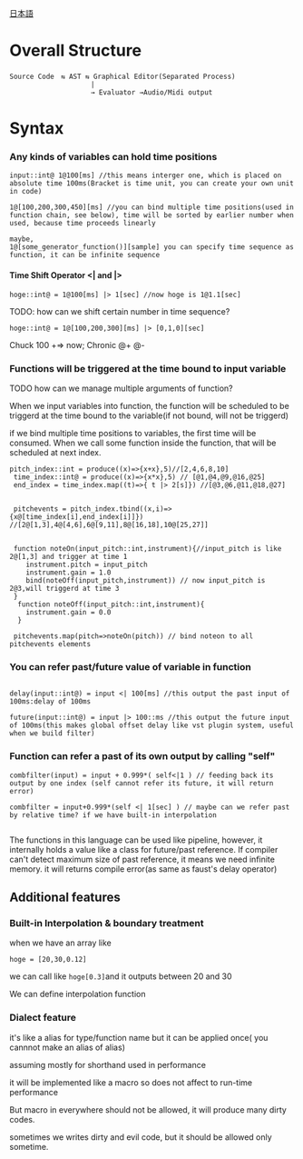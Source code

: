 [日本語](./design-proposal.ja.md)


# Overall Structure

```
Source Code　⇆ AST ⇆ Graphical Editor(Separated Process)
                    |
                    → Evaluator →Audio/Midi output

```
# Syntax

### Any kinds of variables can hold time positions

```
input::int@ 1@100[ms] //this means interger one, which is placed on absolute time 100ms(Bracket is time unit, you can create your own unit in code)

1@[100,200,300,450][ms] //you can bind multiple time positions(used in function chain, see below), time will be sorted by earlier number when used, because time proceeds linearly

maybe,
1@[some_generator_function()][sample] you can specify time sequence as function, it can be infinite sequence

```

#### Time Shift Operator <| and |>

`hoge::int@ = 1@100[ms] |> 1[sec] //now hoge is 1@1.1[sec]` 

TODO: how can we shift certain number in time sequence?

`hoge::int@ = 1@[100,200,300][ms] |> [0,1,0][sec]`

Chuck 100 +=> now;
Chronic @+ @-

### Functions will be triggered at the time bound to input variable

TODO how can we manage multiple arguments of function?

When we input variables into function, the function will be scheduled to be triggerd at the time bound to the variable(if not bound, will not be triggerd) 

if we bind multiple time positions to variables, the first time will be consumed.
When we call some function inside the function, that will be scheduled at next index.


```
pitch_index::int = produce((x)=>{x+x},5)//[2,4,6,8,10]
 time_index::int@ = produce((x)=>{x*x},5) // [@1,@4,@9,@16,@25]
 end_index = time_index.map((t)=>{ t |> 2[s]}) //[@3,@6,@11,@18,@27]
 
 
 pitchevents = pitch_index.tbind((x,i)=>{x@[time_index[i],end_index[i]]}) //[2@[1,3],4@[4,6],6@[9,11],8@[16,18],10@[25,27]]

 
 function noteOn(input_pitch::int,instrument){//input_pitch is like 2@[1,3] and trigger at time 1
 	instrument.pitch = input_pitch
 	instrument.gain = 1.0
 	bind(noteOff(input_pitch,instrument)) // now input_pitch is 2@3,will triggerd at time 3
 }
  function noteOff(input_pitch::int,instrument){
   	instrument.gain = 0.0
  }
 
 pitchevents.map(pitch=>noteOn(pitch)) // bind noteon to all pitchevents elements
```

### You can refer past/future value of variable in function

```
 
delay(input::int@) = input <| 100[ms] //this output the past input of 100ms:delay of 100ms

future(input::int@) = input |> 100::ms //this output the future input of 100ms(this makes global offset delay like vst plugin system, useful when we build filter)

```

### Function can refer a past of its own output by calling "self"

```
combfilter(input) = input + 0.999*( self<|1 ) // feeding back its output by one index (self cannot refer its future, it will return error)

combfilter = input+0.999*(self <| 1[sec] ) // maybe can we refer past by relative time? if we have built-in interpolation
 
```

The functions in this language can be used like pipeline, however, it internally holds a value like a class for future/past reference.
If compiler can't detect maximum size of past reference, it means we need infinite memory. it will returns compile error(as same as faust's delay operator)


## Additional features

### Built-in Interpolation & boundary treatment

when we have an array like

```
hoge = [20,30,0.12]
```

we can call like `hoge[0.3]`and it outputs between 20 and 30

We can define interpolation function

### Dialect feature

it's like a alias for type/function name but it can be applied once( you cannnot make an alias of alias)

assuming mostly for shorthand used in performance

it will be implemented like a macro so does not affect to run-time performance

But macro in everywhere should not be allowed, it will produce many dirty codes.

sometimes we writes dirty and evil code, but it should be allowed only sometime.




